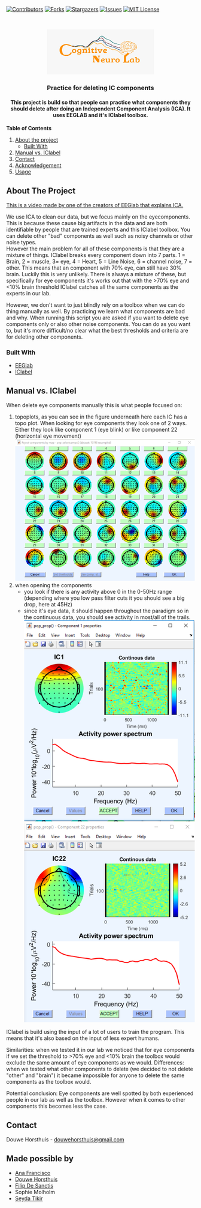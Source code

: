 
[![Contributors][contributors-shield]][contributors-url]
[![Forks][forks-shield]][forks-url]
[![Stargazers][stars-shield]][stars-url]
[![Issues][issues-shield]][issues-url]
[![MIT License][license-shield]][license-url]


<br />
<p align="center">
  <a href="https://github.com/DouweHorsthuis/ICA_Practice/">
       <img src="images/logo.jpeg" alt="Logo" width="286" height="120">
  </a> 

<h3 align="center">Practice for deleting IC components</h3>

<h4 align="center">This project is build so that people can practice what components they should delete after doing an Independent Component Analysis (ICA).  It uses EEGLAB and it's IClabel toolbox. </h4>


**Table of Contents**
  
1. [About the project](#about-the-project)
    - [Built With](#built-with)
3. [Manual vs. IClabel](#manual-vs.-iclabel)
3. [Contact](#contact)
3. [Acknowledgement](#acknowledgement)
3. [Usage](#usage)




<!-- ABOUT THE PROJECT -->
## About The Project
[This is a video made by one of the creators of EEGlab that explains ICA.](https://youtu.be/kWAjhXr7pT4?list=PLXc9qfVbMMN2uDadxZ_OEsHjzcRtlLNxc)

We use ICA to clean our data, but we focus mainly on the eyecomponents. This is because these cause big artifacts in the data and are both identifiable by people that are trained experts and this IClabel toolbox. You can delete other "bad" components as well such as noisy channels or other noise types.  
However the main problem for all of these components is that they are a mixture of things. IClabel breaks every component down into 7 parts. 1 = Brain, 2 = muscle, 3= eye, 4 = Heart, 5 = Line Noise, 6 = channel noise, 7 = other. This means that an component with 70% eye, can still have 30% brain. Luckily this is very unlikely. There is always a mixture of these, but specifically for eye components it's works out that with the >70% eye and <10% brain threshold IClabel catches all the same components as the experts in our lab. 

However, we don't want to just blindly rely on a toolbox when we can do thing manually as well. By practicing we learn what components are bad and why. When running this script you are asked if you want to delete eye components only or also other noise components. You can do as you want to, but it's more difficult/no clear what the best thresholds and criteria are for deleting other components.

### Built With

* [EEGlab](https://github.com/sccn/eeglab)
* [IClabel](https://github.com/sccn/ICLabel)



<!-- ROADMAP -->
## Manual vs. IClabel

When delete eye components manually this is what people focused on:
1.  topoplots, as you can see in the figure underneath here each IC has a topo plot. When looking for eye components they look one of 2 ways. Either they look like component 1 (eye blink) or like component 22 (horizontal eye movement)  
![topoplots](https://github.com/DouweHorsthuis/ICA_Practice/blob/main/testing/topoplots.PNG)
2. when opening the components 
    - you look if there is any activity above 0 in the 0-50Hz range (depending where you low pass filter cuts it you should see a big drop, here at 45Hz)
    - since it's eye data, it should happen throughout the paradigm so in the continuous data, you should see activity in most/all of the trails.  
    ![Eye blink](https://github.com/DouweHorsthuis/ICA_Practice/blob/main/testing/IC1.PNG) ![Eye movement](https://github.com/DouweHorsthuis/ICA_Practice/blob/main/testing/IC22.PNG)   
 

IClabel is build using the input of a lot of users to train the program. This means that it's also based on the input of less expert humans. 

Similarities: when we tested it in our lab we noticed that for eye components if we set the threshold to >70% eye and <10% brain the toolbox would exclude the same amount of eye components as we would. 
Differences: when we tested what other components to delete (we decided to not delete "other" and "brain") it became impossible for anyone to delete the same components as the toolbox would. 

Potential conclusion: Eye components are well spotted by both experienced people in our lab as well as the toolbox. However when it comes to other components this becomes less the case.



## Contact

Douwe Horsthuis - douwehorsthuis@gmail.com


<!-- ACKNOWLEDGEMENTS -->
## Made possible by

* [Ana Francisco](https://github.com/anafrancisco)
* [Douwe Horsthuis](https://github.com/DouweHorsthuis)
* [Filip De Sanctis](https://github.com/pdesanctis)
* Sophie Molholm
* [Seyda Tikir](https://github.com/tikirs)


[contributors-shield]: https://img.shields.io/github/contributors/DouweHorsthuis/ICA_Practice.svg?style=for-the-badge
[contributors-url]: https://github.com/DouweHorsthuis/ICA_Practice/graphs/contributors
[forks-shield]: https://img.shields.io/github/forks/DouweHorsthuis/ICA_Practice.svg?style=for-the-badge
[forks-url]: https://github.com/DouweHorsthuis/ICA_Practice/network/members
[stars-shield]: https://img.shields.io/github/stars/DouweHorsthuis/ICA_Practice.svg?style=for-the-badge
[stars-url]: https://github.com/DouweHorsthuis/ICA_Practice/stargazers
[issues-shield]: https://img.shields.io/github/issues/DouweHorsthuis/ICA_Practice.svg?style=for-the-badge
[issues-url]: https://github.com/DouweHorsthuis/ICA_Practice/issues
[license-shield]: https://img.shields.io/github/license/DouweHorsthuis/ICA_Practice.svg?style=for-the-badge
[license-url]: https://github.com/DouweHorsthuis/ICA_Practice/blob/master/LICENSE.txt

